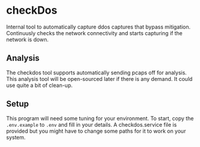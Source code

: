 # checkDos
Internal tool to automatically capture ddos captures that bypass mitigation.
Continuusly checks the network connectivity and starts capturing if the network is down.



## Analysis
The checkdos tool supports automatically sending pcaps off for analysis.
This analysis tool will be open-sourced later if there is any demand. It could use quite a bit of clean-up.


## Setup
This program will need some tuning for your environment.
To start, copy the `.env.example` to `.env` and fill in your details.
A checkdos.service file is provided but you might have to change some paths for it to work on your system.